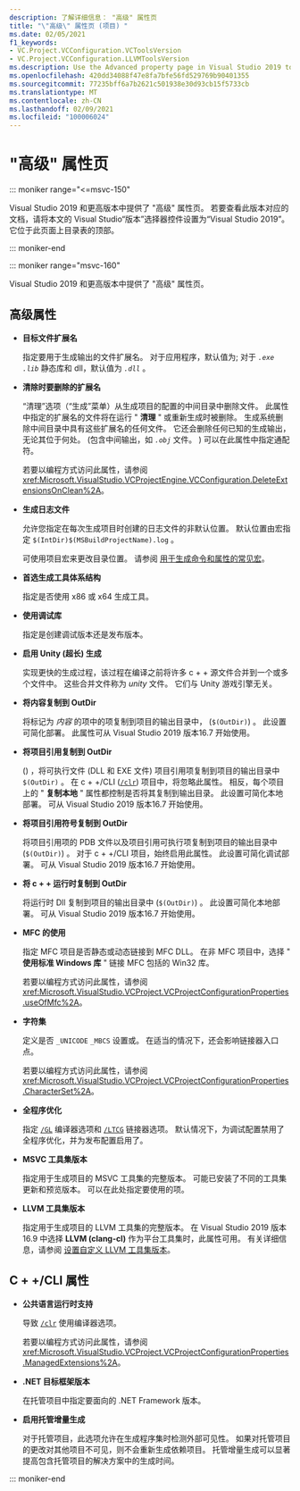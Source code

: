 ```yaml
---
description: 了解详细信息： "高级" 属性页
title: "\"高级\" 属性页 (项目) "
ms.date: 02/05/2021
f1_keywords:
- VC.Project.VCConfiguration.VCToolsVersion
- VC.Project.VCConfiguration.LLVMToolsVersion
ms.description: Use the Advanced property page in Visual Studio 2019 to set various properties for C++ projects.
ms.openlocfilehash: 420dd34088f47e8fa7bfe56fd529769b90401355
ms.sourcegitcommit: 77235bff6a7b2621c501938e30d93cb15f5733cb
ms.translationtype: MT
ms.contentlocale: zh-CN
ms.lasthandoff: 02/09/2021
ms.locfileid: "100006024"
---
```

# <a name="advanced-property-page"></a>"高级" 属性页

::: moniker range="<=msvc-150"

Visual Studio 2019 和更高版本中提供了 "高级" 属性页。 若要查看此版本对应的文档，请将本文的 Visual Studio“版本”选择器控件设置为“Visual Studio 2019”。 它位于此页面上目录表的顶部。

::: moniker-end

::: moniker range="msvc-160"

Visual Studio 2019 和更高版本中提供了 "高级" 属性页。

## <a name="advanced-properties"></a>高级属性

- **目标文件扩展名**

   指定要用于生成输出的文件扩展名。 对于应用程序，默认值为; 对于 *`.exe`* *`.lib`* 静态库和 dll，默认值为 *`.dll`* 。

- **清除时要删除的扩展名**

   “清理”选项（“生成”菜单）从生成项目的配置的中间目录中删除文件。 此属性中指定的扩展名的文件将在运行 " **清理** " 或重新生成时被删除。 生成系统删除中间目录中具有这些扩展名的任何文件。 它还会删除任何已知的生成输出，无论其位于何处。  (包含中间输出，如 *`.obj`* 文件。 ) 可以在此属性中指定通配符。

   若要以编程方式访问此属性，请参阅 <xref:Microsoft.VisualStudio.VCProjectEngine.VCConfiguration.DeleteExtensionsOnClean%2A>。

- **生成日志文件**

   允许您指定在每次生成项目时创建的日志文件的非默认位置。 默认位置由宏指定 `$(IntDir)$(MSBuildProjectName).log` 。

   可使用项目宏来更改目录位置。 请参阅 [用于生成命令和属性的常见宏](common-macros-for-build-commands-and-properties.md)。

- **首选生成工具体系结构**

   指定是否使用 x86 或 x64 生成工具。

- **使用调试库**

   指定是创建调试版本还是发布版本。

- **启用 Unity (超长) 生成**

   实现更快的生成过程，该过程在编译之前将许多 c + + 源文件合并到一个或多个文件中。 这些合并文件称为 *unity* 文件。 它们与 Unity 游戏引擎无关。

- **将内容复制到 OutDir**

   将标记为 *内容* 的项中的项复制到项目的输出目录中， (`$(OutDir)`) 。 此设置可简化部署。 此属性可从 Visual Studio 2019 版本16.7 开始使用。

- **将项目引用复制到 OutDir**

    () ，将可执行文件 (DLL 和 EXE 文件) 项目引用项复制到项目的输出目录中 `$(OutDir)` 。 在 c + +/CLI ([`/clr`](clr-common-language-runtime-compilation.md)) 项目中，将忽略此属性。 相反，每个项目上的 " **复制本地** " 属性都控制是否将其复制到输出目录。 此设置可简化本地部署。 可从 Visual Studio 2019 版本16.7 开始使用。

- **将项目引用符号复制到 OutDir**

   将项目引用项的 PDB 文件以及项目引用可执行项复制到项目的输出目录中 (`$(OutDir)`) 。 对于 c + +/CLI 项目，始终启用此属性。 此设置可简化调试部署。 可从 Visual Studio 2019 版本16.7 开始使用。

- **将 c + + 运行时复制到 OutDir**

   将运行时 Dll 复制到项目的输出目录中 (`$(OutDir)`) 。 此设置可简化本地部署。 可从 Visual Studio 2019 版本16.7 开始使用。

- **MFC 的使用**

   指定 MFC 项目是否静态或动态链接到 MFC DLL。 在非 MFC 项目中，选择 " **使用标准 Windows 库** " 链接 MFC 包括的 Win32 库。

   若要以编程方式访问此属性，请参阅 <xref:Microsoft.VisualStudio.VCProject.VCProjectConfigurationProperties.useOfMfc%2A>。

- **字符集**

   定义是否 `_UNICODE` `_MBCS` 设置或。 在适当的情况下，还会影响链接器入口点。

   若要以编程方式访问此属性，请参阅 <xref:Microsoft.VisualStudio.VCProject.VCProjectConfigurationProperties.CharacterSet%2A>。

- **全程序优化**

   指定 [`/GL`](gl-whole-program-optimization.md) 编译器选项和 [`/LTCG`](ltcg-link-time-code-generation.md) 链接器选项。 默认情况下，为调试配置禁用了全程序优化，并为发布配置启用了。

- **MSVC 工具集版本**

   指定用于生成项目的 MSVC 工具集的完整版本。 可能已安装了不同的工具集更新和预览版本。 可以在此处指定要使用的项。

- **LLVM 工具集版本**

   指定用于生成项目的 LLVM 工具集的完整版本。 在 Visual Studio 2019 版本16.9 中选择 **LLVM (clang-cl)** 作为平台工具集时，此属性可用。 有关详细信息，请参阅 [设置自定义 LLVM 工具集版本](..\clang-support-msbuild.md#custom_llvm_toolset)。

## <a name="ccli-properties"></a>C + +/CLI 属性

- **公共语言运行时支持**

   导致 [`/clr`](clr-common-language-runtime-compilation.md) 使用编译器选项。

   若要以编程方式访问此属性，请参阅 <xref:Microsoft.VisualStudio.VCProject.VCProjectConfigurationProperties.ManagedExtensions%2A>。

- **.NET 目标框架版本**

   在托管项目中指定要面向的 .NET Framework 版本。

- **启用托管增量生成**

   对于托管项目，此选项允许在生成程序集时检测外部可见性。 如果对托管项目的更改对其他项目不可见，则不会重新生成依赖项目。 托管增量生成可以显著提高包含托管项目的解决方案中的生成时间。

::: moniker-end
